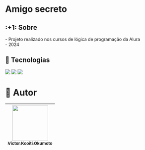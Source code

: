 <h1>Amigo secreto</h1>

<h2> :+1: Sobre</h2>
<p> 
  - Projeto realizado nos cursos de lógica de programação da Alura <br>
  - 2024
</p>

## :nail_care: Tecnologias
<div>
	<img src="https://img.shields.io/badge/html5-%23E34F26.svg?style=for-the-badge&logo=html5&logoColor=white">
	<img src="https://img.shields.io/badge/css3-%231572B6.svg?style=for-the-badge&logo=css3&logoColor=white">
	<img src="https://img.shields.io/badge/javascript-%23323330.svg?style=for-the-badge&logo=javascript&logoColor=%23F7DF1E">
</div>

# :information_desk_person: Autor

| [<img loading="lazy" src="https://github.com/Vkokumoto/sorteador-numeros/assets/144072881/c45bef4f-1b59-47e5-9fde-3068811e6240" width=115><br><sub>Victor Kooiti Okumoto</sub>](https://github.com/Vkokumoto)
| :---: |
